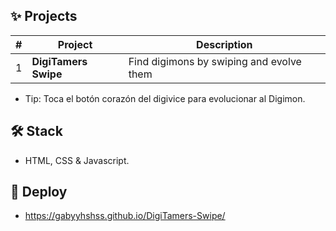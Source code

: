 ## ✨ Projects
|#|  Project   | Description |
|-| ---------- | ------------|
|1| **DigiTamers Swipe**    | Find digimons by swiping and evolve them |

- Tip: Toca el botón corazón del digivice para evolucionar al Digimon.
## 🛠️ Stack
- HTML, CSS & Javascript.
## 🚀 Deploy
- https://gabyyhshss.github.io/DigiTamers-Swipe/
